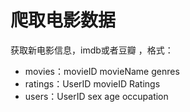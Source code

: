 # 爬取电影数据

获取新电影信息，imdb或者豆瓣 ，格式：
- movies：movieID movieName genres
- ratings：UserID movieID Ratings
- users：UserID sex age occupation
